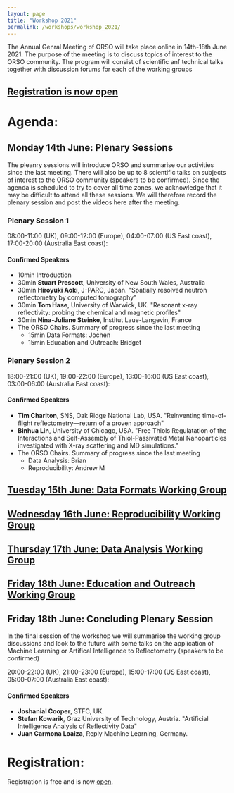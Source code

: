 ```yaml
---
layout: page
title: "Workshop 2021"
permalink: /workshops/workshop_2021/
---
```


The Annual Genral Meeting of ORSO will take place online in 14th-18th June 2021. The purpose of the meeting is to discuss topics of interest to the ORSO community.
The program will consist of scientific anf technical talks together with discussion forums for each of the working groups

## [Registration is now open](https://indico.esss.lu.se/event/2745/overview)


# Agenda:

## Monday 14th June: Plenary Sessions

The pleanry sessions will introduce ORSO and summarise our activities since the last meeting. 
There will also be up to 8 scientific talks on subjects of interest to the ORSO community (speakers to be confirmed).
Since the agenda is scheduled to try to cover all time zones, we acknowledge that it may be difficult to attend all these sessions. We will therefore record the plenary session and post the videos here after the meeting.

### Plenary Session 1
08:00-11:00 (UK), 09:00-12:00 (Europe), 04:00-07:00 (US East coast), 17:00-20:00 (Australia East coast):

#### Confirmed Speakers
- 10min Introduction
- 30min **Stuart Prescott**, University of New South Wales, Australia
- 30min **Hiroyuki Aoki**, J-PARC, Japan. "Spatially resolved neutron reflectometry by computed tomography"
- 30min **Tom Hase**, University of Warwick, UK. "Resonant x-ray reflectivity: probing the chemical and magnetic profiles"
- 30min **Nina-Juliane Steinke**, Institut Laue-Langevin, France
- The ORSO Chairs. Summary of progress since the last meeting
  - 15min Data Formats: Jochen
  - 15min Education and Outreach: Bridget


### Plenary Session 2
18:00-21:00 (UK), 19:00-22:00 (Europe), 13:00-16:00 (US East coast), 03:00-06:00 (Australia East coast): 

#### Confirmed Speakers
- **Tim Charlton**, SNS, Oak Ridge National Lab, USA. "Reinventing time-of-flight reflectometry—return of a proven approach"
- **Binhua Lin**, University of Chicago, USA. "Free Thiols Regulatation of the Interactions and Self-Assembly of Thiol-Passivated Metal Nanoparticles investigated with X-ray scattering and MD simulations."
- The ORSO Chairs. Summary of progress since the last meeting
  - Data Analysis: Brian
  - Reproducibility: Andrew M

## [Tuesday 15th June: Data Formats Working Group](/workshops/workshop_2021//Tuesday.md)

## [Wednesday 16th June: Reproducibility Working Group](/workshops/workshop_2021/Wednesday.md/)

## [Thursday 17th June: Data Analysis Working Group](/workshops/workshop_2021//Thursday.md)

## [Friday 18th June: Education and Outreach Working Group](/workshops/workshop_2021//Friday.md) 

## Friday 18th June: Concluding Plenary Session

In the final session of the workshop we will summarise the working group discussions and look to the future with some talks on the application of Machine Learning or Artifical Intelligence to Reflectometry (speakers to be confirmed)

20:00-22:00 (UK), 21:00-23:00 (Europe), 15:00-17:00 (US East coast), 05:00-07:00 (Australia East coast): 

#### Confirmed Speakers
- **Joshanial Cooper**, STFC, UK.
- **Stefan Kowarik**, Graz University of Technology, Austria. "Artificial Intelligence Analysis of Reflectivity Data"
- **Juan Carmona Loaiza**, Reply Machine Learning, Germany.

# Registration:

Registration is free and is now [open](https://indico.esss.lu.se/event/2745/overview).



